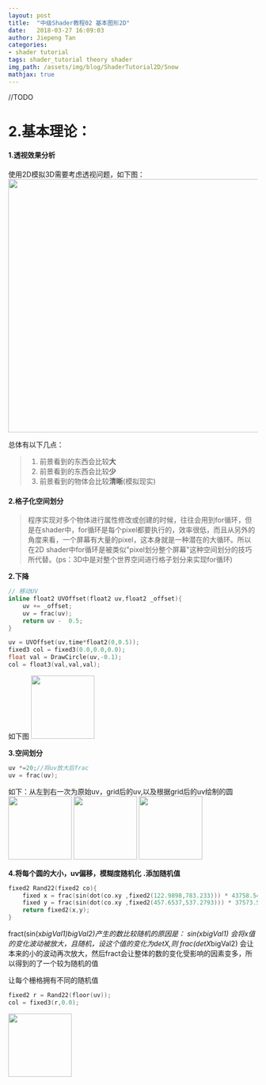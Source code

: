 ```yaml
---
layout: post
title:  "中级Shader教程02 基本图形2D"
date:   2018-03-27 16:09:03
author: Jiepeng Tan
categories: 
- shader tutorial
tags: shader_tutorial theory shader
img_path: /assets/img/blog/ShaderTutorial2D/Snow
mathjax: true
---
```

 
//TODO 


# 2.基本理论：
#### 1.**透视效果分析**

使用2D模拟3D需要考虑透视问题，如下图：
<img src="http://127.0.0.1:4000/assets/img/blog/ShaderTutorial2D/BaseMath/perspective.jpg" width="512">

总体有以下几点：

>1. 前景看到的东西会比较**大** 
>2. 前景看到的东西会比较**少** 
>3. 前景看到的物体会比较**清晰**(模拟现实)


#### 2.**格子化空间划分**

>程序实现对多个物体进行属性修改或创建的时候，往往会用到for循环，但是在shader中，for循环是每个pixel都要执行的，效率很低，而且从另外的角度来看，一个屏幕有大量的pixel，这本身就是一种潜在的大循环。所以在2D shader中for循环是被类似"pixel划分整个屏幕"这种空间划分的技巧所代替。(ps：3D中是对整个世界空间进行格子划分来实现for循环)

**2.下降**

```c
// 移动UV
inline float2 UVOffset(float2 uv,float2 _offset){
	uv += _offset;
	uv = frac(uv);
	return uv -  0.5;
}

uv = UVOffset(uv,time*float2(0,0.5));
fixed3 col = fixed3(0.0,0.0,0.0);
float val = DrawCircle(uv,-0.1);
col = float3(val,val,val);
```
如下图
<img src="http://127.0.0.1:4000/assets/img/blog/ShaderTutorial2D/BaseMath/uv_offset.gif" width="128">

**3.空间划分**

```c
uv *=20;//将uv放大后frac
uv = frac(uv);
```

如下：从左到右一次为原始uv，grid后的uv,以及根据grid后的uv绘制的圆
<img src="http://127.0.0.1:4000/assets/img/blog/ShaderTutorial2D/BaseMath/offset_uv.jpg" width="128"> <img src="http://127.0.0.1:4000/assets/img/blog/ShaderTutorial2D/BaseMath/grid_offset_uv.jpg" width="128"> <img src="http://127.0.0.1:4000/assets/img/blog/ShaderTutorial2D/BaseMath/grid_uv_circle.jpg" width="128">

**4.将每个圆的大小，uv偏移，模糊度随机化**
**.添加随机值**
```c
fixed2 Rand22(fixed2 co){
	fixed x = frac(sin(dot(co.xy ,fixed2(122.9898,783.233))) * 43758.5453);
	fixed y = frac(sin(dot(co.xy ,fixed2(457.6537,537.2793))) * 37573.5913);
	return fixed2(x,y);
}
```
fract(sin(x*bigVal1)*bigVal2)产生的数比较随机的原因是： 
sin(x*bigVal1) 会将x值的变化波动被放大，且随机，设这个值的变化为detX,则 frac(detX*bigVal2) 会让本来的小的波动再次放大，然后fract会让整体的数的变化受影响的因素变多，所以得到的了一个较为随机的值

让每个栅格拥有不同的随机值
```c
fixed2 r = Rand22(floor(uv));
col = fixed3(r,0.0);
```
 <img src="http://127.0.0.1:4000/assets/img/blog/ShaderTutorial2D/BaseMath/grid_rand_val.jpg" width="128">
